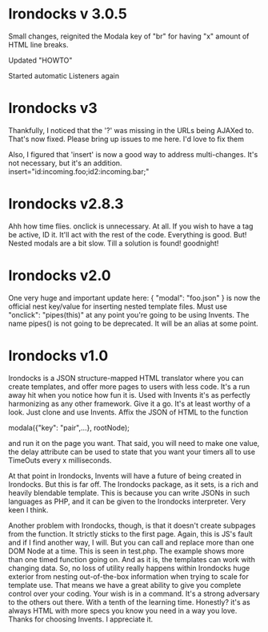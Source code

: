 # Irondocks v 3.0.5

Small changes, reignited the Modala key of "br" for having "x" amount of HTML line breaks.

Updated "HOWTO"

Started automatic Listeners again

# Irondocks v3

Thankfully, I noticed that the '?' was missing in the URLs being AJAXed to. That's now fixed. Please bring up issues to me here. I'd love to fix them

Also, I figured that 'insert' is now a good way to address multi-changes. It's not necessary, but it's an addition. insert="id:incoming.foo;id2:incoming.bar;"

# Irondocks v2.8.3

Ahh how time flies. onclick is unnecessary. At all. If you wish to have a tag be active, ID it. It'll act with the rest of the code. Everything is good. But! Nested modals are a bit slow. Till a solution is found! goodnight!

# Irondocks v2.0

One very huge and important update here: { "modal": "foo.json" } is now the official nest key/value for inserting nested template files.
Must use "onclick": "pipes(this)" at any point you're going to be using Invents. The name pipes() is not going to be deprecated. It will be an alias at some point.

# Irondocks v1.0

Irondocks is a JSON structure-mapped HTML translator where you can create templates, and offer more pages to users with less code. It's a run away hit when you notice how fun it is. Used with Invents it's as perfectly harmonizing as any other framework. Give it a go. It's at least worthy of a look. Just clone and use Invents. Affix the JSON of HTML to the function

modala({"key": "pair",...}, rootNode);

and run it on the page you want. That said, you will need to make one value, the delay attribute can be used to state that you want your timers all to use TimeOuts every x milliseconds.

At that point in Irondocks, Invents will have a future of being created in Irondocks. But this is far off. The Irondocks package, as it sets, is a rich and heavily blendable template. This is because you can write JSONs in such languages as PHP, and it can be given to the Irondocks interpreter. Very keen I think.

Another problem with Irondocks, though, is that it doesn't create subpages from the function. It strictly sticks to the first page. Again, this is JS's fault and if I find another way, I will. But you can call and replace more than one DOM Node at a time. This is seen in test.php. The example shows more than one timed function going on. And as it is, the templates can work with changing data. So, no loss of utility really happens within Irondocks huge exterior from nesting out-of-the-box information when trying to scale for template use. That means we have a great ability to give you complete control over your coding. Your wish is in a command. It's a strong adversary to the others out there. With a tenth of the learning time. Honestly? it's as always HTML with more specs you know you need in a way you love. Thanks for choosing Invents. I appreciate it.
